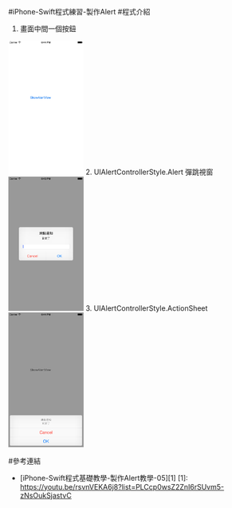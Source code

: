 #iPhone-Swift程式練習-製作Alert
#程式介紹
1. 畫面中間一個按鈕<br/>
<img src="https://github.com/tabhuang/ShowAlertView/raw/master/1.png" alt="GitHub" title="GitHub,Social Coding" width="30%" height="30%" />
2. UIAlertControllerStyle.Alert  彈跳視窗<br/>
<img src="https://github.com/tabhuang/ShowAlertView/raw/master/2.png" alt="GitHub" title="GitHub,Social Coding" width="30%" height="30%" />
3. UIAlertControllerStyle.ActionSheet <br/>
<img src="https://github.com/tabhuang/ShowAlertView/raw/master/3.png" alt="GitHub" title="GitHub,Social Coding" width="30%" height="30%" />

#參考連結
- [iPhone-Swift程式基礎教學-製作Alert教學-05][1]
[1]: https://youtu.be/rsvnVEKA6j8?list=PLCcp0wsZ2ZnI6rSUvm5-zNsOukSjastvC
